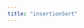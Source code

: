 ```yaml
---
title: "insertionSort"
---
```


```python3

```

<script defer src="https://cdn.commento.io/js/commento.js"></script>
<div id="commento"></div>